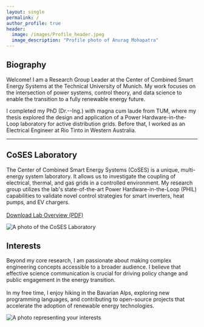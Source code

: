 ```yaml
---
layout: single
permalink: /
author_profile: true
header:
  image: /images/Profile_header.jpeg
  image_description: "Profile photo of Anurag Mohapatra"
---
```


## Biography

Welcome! I am a Research Group Leader at the Center of Combined Smart Energy Systems at the Technical University of Munich. My work focuses on the intersection of power systems, control theory, and data science to enable the transition to a fully renewable energy future.

I completed my PhD (Dr.--Ing.) with magna cum laude from TUM, where my thesis explored the design and application of a Power Hardware-in-the-Loop laboratory for active distribution grids. Before that, I worked as an Electrical Engineer at Rio Tinto in Western Australia.

---

<div class="home-section">
  <div class="home-text">
    <h2>CoSES Laboratory</h2>
    <p>
      The Center of Combined Smart Energy Systems (CoSES) is a unique, multi-energy system laboratory. It allows us to investigate the coupling of electrical, thermal, and gas grids in a controlled environment. My research group utilizes the lab's state-of-the-art Power Hardware-in-the-Loop (PHIL) capabilities to validate novel control strategies for smart inverters, heat pumps, and EV chargers.
      <br><br>
      <a href="/files/CoSES_Lab_Overview.pdf" class="btn btn--info">Download Lab Overview (PDF)</a>
    </p>
  </div>
  <div class="home-image">
    <img src="https://placehold.co/600x400/cccccc/ffffff?text=CoSES+Lab+Photo" alt="A photo of the CoSES Laboratory">
  </div>
</div>

<div class="home-section">
  <div class="home-text">
    <h2>Interests</h2>
    <p>
      Beyond my core research, I am passionate about making complex engineering concepts accessible to a broader audience. I believe that effective science communication is crucial for driving policy change and public engagement in the energy transition.
      <br><br>
      In my free time, I enjoy hiking in the Bavarian Alps, exploring new programming languages, and contributing to open-source projects that accelerate the adoption of renewable energy technologies.
    </p>
  </div>
  <div class="home-image">
    <img src="https://placehold.co/600x400/cccccc/ffffff?text=Interests+Photo" alt="A photo representing your interests">
  </div>
</div>